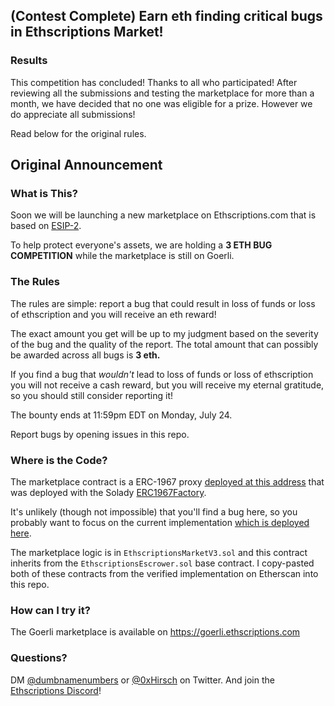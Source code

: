 ## (Contest Complete) Earn eth finding critical bugs in Ethscriptions Market!

### Results

This competition has concluded! Thanks to all who participated! After reviewing all the submissions and testing the marketplace for more than a month, we have decided that no one was eligible for a prize. However we do appreciate all submissions!

Read below for the original rules.

## Original Announcement

### What is This?

Soon we will be launching a new marketplace on Ethscriptions.com that is based on [ESIP-2](https://ethscriptions.gitbook.io/esips/esip-2-safe-smart-contract-ethscription-escrow-with-transferforpreviousowner).

To help protect everyone's assets, we are holding a **3 ETH BUG COMPETITION** while the marketplace is still on Goerli.

### The Rules

The rules are simple: report a bug that could result in loss of funds or loss of ethscription and you will receive an eth reward!

The exact amount you get will be up to my judgment based on the severity of the bug and the quality of the report. The total amount that can possibly be awarded across all bugs is **3 eth.**

If you find a bug that *wouldn't* lead to loss of funds or loss of ethscription you will not receive a cash reward, but you will receive my eternal gratitude, so you should still consider reporting it!

The bounty ends at 11:59pm EDT on Monday, July 24.

Report bugs by opening issues in this repo.

### Where is the Code?

The marketplace contract is a ERC-1967 proxy [deployed at this address](https://goerli.etherscan.io/address/0xa3eb4cb577d67b0fd5b538ead7376af8e41c8443) that was deployed with the Solady [ERC1967Factory](https://github.com/Vectorized/solady/blob/main/src/utils/ERC1967Factory.sol).

It's unlikely (though not impossible) that you'll find a bug here, so you probably want to focus on the current implementation [which is deployed here](https://goerli.etherscan.io/address/0x6a62d2b1df63673d1c3f4f22af91a703f08a114b#code).

The marketplace logic is in `EthscriptionsMarketV3.sol` and this contract inherits from the `EthscriptionsEscrower.sol` base contract. I copy-pasted both of these contracts from the verified implementation on Etherscan into this repo.

### How can I try it?

The Goerli marketplace is available on https://goerli.ethscriptions.com

### Questions?

DM [@dumbnamenumbers](https://twitter.com/dumbnamenumbers) or [@0xHirsch](https://twitter.com/0xHirsch/) on Twitter. And join the [Ethscriptions Discord](https://discord.gg/ethscriptions)!



